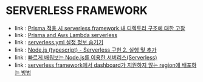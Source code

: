 # SERVERLESS FRAMEWORK
- link : [Prisma 적용 시 serverless framework 내 디렉토리 구조에 대한 고찰](https://stackoverflow.com/questions/73985623/package-files-into-specific-folder-of-application-bundle-when-deploying-to-aws-l)
- link : [Prisma and Aws Lambda serverless](https://www.prisma.io/docs/guides/deployment/serverless/deploy-to-aws-lambda)
- link : [serverless.yml 설정 정보 숨기기](https://velog.io/@doondoony/Serverless-Framework-serverless.yml-%EC%84%A4%EC%A0%95-%EC%A0%95%EB%B3%B4-%EC%88%A8%EA%B8%B0%EA%B8%B0-2hjmsx7nal)
- link : [Node.js (typescript) - Serverless 구현 2. 실행 및 추가](https://chamch-dev.tistory.com/17?category=1012655)
- link : [빠르게 배워보는 Node.js를 이용한 서버리스(Serverless)](https://medium.com/@jwyeom63/%EB%B9%A0%EB%A5%B4%EA%B2%8C-%EB%B0%B0%EC%9B%8C%EB%B3%B4%EB%8A%94-node-js%EB%A5%BC-%EC%9D%B4%EC%9A%A9%ED%95%9C-%EC%84%9C%EB%B2%84%EB%A6%AC%EC%8A%A4-serverless-503ee61539d4)
- link : [serverless framework에서 dashboard가 지원하지 않는 region에 배포하는 방법](https://medium.com/@su_bak/serverless-framework%EC%97%90%EC%84%9C-dashboard%EA%B0%80-%EC%A7%80%EC%9B%90%ED%95%98%EC%A7%80-%EC%95%8A%EB%8A%94-region%EC%97%90-%EB%B0%B0%ED%8F%AC%ED%95%98%EB%8A%94-%EB%B0%A9%EB%B2%95-27af4e3547fa)